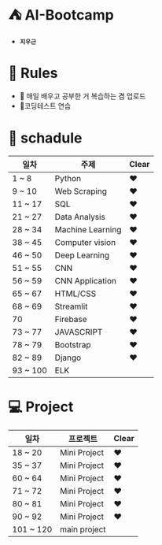 # :tent: AI-Bootcamp
- **```지우근```**

# :scroll: Rules
- :newspaper: 매일 배우고 공부한 거 복습하는 겸 업로드
- :star2:코딩테스트 연습

# :calendar: schadule

| 일차 | 주제 | Clear |
| ----- | -------| --- |
| 1 ~ 8 | Python | :heart: |
| 9 ~ 10 | Web Scraping | :heart: |
| 11 ~ 17 | SQL | :heart: |
| 21 ~ 27 | Data Analysis | :heart: |
| 28 ~ 34 | Machine Learning | :heart: |
| 38 ~ 45 | Computer vision | :heart: |
| 46 ~ 50 | Deep Learning | :heart: |
| 51 ~ 55 | CNN | :heart: |
| 56 ~ 59 | CNN Application | :heart: |
| 65 ~ 67 | HTML/CSS | :heart: |
| 68 ~ 69 | Streamlit | :heart: |
| 70 | Firebase | :heart: |
| 73 ~ 77 | JAVASCRIPT | :heart: |
| 78 ~ 79 | Bootstrap | :heart: |
| 82 ~ 89 | Django | :heart: |
| 93 ~ 100 | ELK |

# :computer: Project

| 일차 | 프로젝트 | Clear |
| ------- | -------- | --- |
| 18 ~ 20 | Mini Project | :heart: |
| 35 ~ 37 | Mini Project | :heart: |
| 60 ~ 64 | Mini Project | :heart: |
| 71 ~ 72 | Mini Project | :heart: |
| 80 ~ 81 | Mini Project | :heart: |
| 90 ~ 92 | Mini Project | :heart: |
| 101 ~ 120 | main project |
